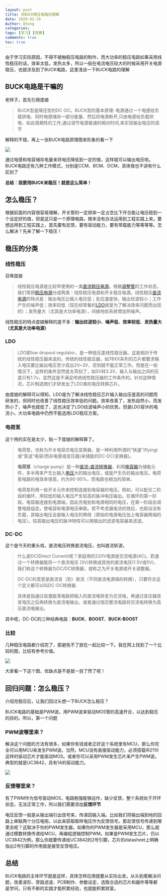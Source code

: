```yaml
---
layout: post
title: 对BUCK稳压电路的理解
date: 2020-02-26
Author: Qtong
categories: 
tags: [学习] [竞赛]
comments: true
toc: true
--- 
```


由于学习实际原因，不得不接触稳压电路的制作，而大功率的稳压电路如果采用线性稳压的话，效率太低，发热太多，所以一般在电流电压较大的时候采用开关电源稳压，也就涉及到了BUCK电路，这里浅谈一下BUCK电路的理解
<!-- more -->
## BUCK电路是干嘛的

老样子，首先引用度娘

> BUCK型是降压型的DC-DC。BUCK型的基本原理: 电源通过一个电感给负载供电、同时电感储存一部分能量、然后将电源断开,只由电感给负载供电、如此周期性的工作,通过调节电源接通的相对时间,来实现输出电压的调节

解释的不错，再上一张BUCK电路原理图来形象的看一下

<a href="https://sm.ms/image/ctwWhNjd3H6kGvA" target="_blank"><img src="https://i.loli.net/2020/02/26/ctwWhNjd3H6kGvA.png" ></a>

通过电感和电容储存电量来将电压降低到一定的值，这样就可以输出电压啦。BUCK电路还有几种工作模式，分别是CCM、BCM、DCM，具体我也不讲有什么区别了

**总结：我要用BUCK来稳压！就是这么简单！**

## 怎么稳压？

根据前面的内容很容易理解，开关管的一定频率一定占空比下开合能让电压稳到一个设定好的值，但是这只是一个原理电路，根本没有办法运用到工程实践上来。要想运用到工程实践上，首先要有反馈，要有驱动能力，要有带载能力等等等等。怎么解决？先来了解一下稳压！

## 稳压的分类

### 线性稳压

召唤度娘

> 线性稳压电源是比较早使用的一类[直流稳压电源](https://baike.baidu.com/item/直流稳压电源/327901)。根据[调整管](https://baike.baidu.com/item/调整管/9661094)的工作状态，我们常把[稳压电源](https://baike.baidu.com/item/稳压电源/2630904)分成两类：线性稳压电源和开关稳压电源。线性稳压[直流电源](https://baike.baidu.com/item/直流电源/4213709)的特点是：输出电压比输入电压低；反应速度快，输出纹波较小；工作产生的噪声低；效率较低（现在经常看的[LDO](https://baike.baidu.com/item/LDO/5748493)就是为了解决效率问题而出现的）；发热量大（尤其是大功率电源），间接地给系统增加热噪声。

线性稳压的特点度娘解释的差不多：**输出纹波较小**、**噪声低**、**效率较低**、**发热量大（尤其是大功率电源）**

### LDO

> LDO即low dropout regulator，是一种低压差线性稳压器。这是相对于传统的线性稳压器来说的。传统的线性稳压器，如78XX系列的芯片都要求输入电压要比输出电压至少高出2V~3V，否则就不能正常工作。但是在一些情况下，这样的条件显然是太苛刻了，如5V转3.3V，输入与输出之间的压差只有1.7v，显然这是不满足传统线性稳压器的工作条件的。针对这种情况，芯片制造商们才研发出了LDO类的电压转换芯片。

由度娘的解释可以得知，LDO是为了解决线性稳压芯片输入输出压差高的问题而研发的，但同时也改善了线性稳压效率低的问题。效率改善了，发热自然小，而发热小了，噪声也就低了，这也决定了LDO纹波噪声小的优势。但是LDO容许的电流小，大功率电路中仍然不能选用LDO稳压方案。

### 电荷泵

这个用的实在是太少，贴一下度娘的解释算了。

> 电荷泵，也称为开关电容式电压变换器，是一种利用所谓的“快速”(flying)或“泵送”电容(而非电感或变压器)来储能的DC-DC(变换器)。
>
> **电荷泵**（charge pump）是一种[直流-直流转换器](https://baike.baidu.com/item/直流-直流转换器)，利用[电容器](https://baike.baidu.com/item/电容器)为储能元件，多半用来产生比输入[电压](https://baike.baidu.com/item/电压)大的输出电压，或是产生负的输出电压。电荷泵电路的电效率很高，约为90-95%，而电路也相当的简单。
>
> 电荷泵利用一些开关元件来控制连接到电容器的电压。例如，可以配合二阶段的循环，用较低的输入电压产生较高的脉冲电压输出。在循环的第一阶段，电容器连接到电源端，因此充电到和电源相同的电压，在第一阶段会调整电路组态，使电容和电源电压串联。若不考虑漏电流的效应，也假设没有负载，其输出电压会是输入电压的两倍（原始的电源电压加上电容器两端的电压）。较高输出电压的脉冲特性可以用输出的滤波电容器来滤波。 

### DC-DC

这个是今天的重头戏，直流电压转换直流电压，也叫直流斩波。

> 什么是DC(Direct Current)呢？家庭用的220V电源是交流电源(AC)。若通过一个转换器能将一个直流电压 (3V)转换成其他的直流电压(1.5V或5V)，我们称这个转换器为DC/DC转换器，或称之为开关电源或开关调整器。
>
> DC-DC的意思是直流变（到）直流（不同直流电源值的转换），只要符合这个定义都可以叫DC-DC转换器.
>
> 具体是指通过自激振荡电路把输入的直流电转变为交流电，再通过变压器改变电压之后再转换为直流电输出，或者通过倍压整流电路将交流电转换为高压直流电输出。

其中呢，DC-DC的三种经典电路：**BUCK**、**BOOST**、**BUCK-BOOST**

### 比较

几种稳压电路都介绍完了，那避免不了放在一起比较一下。我在网上找到了一个比较的图，比较有参考价值。

<a href="https://sm.ms/image/mWtsQw3LiKqHgvc" target="_blank"><img src="https://i.loli.net/2020/02/26/mWtsQw3LiKqHgvc.png" ></a>

大家看一下这个图，优缺点是不是就一目了然了呢！

## 回归问题：怎么稳压？

介绍完稳压后，让我们回过头想一下BUCK怎么稳压？

BUCK电路的基础是PWM波。用PWM波来驱动MOS管的高速开合，以达到稳压的目的。所以，第一个问题

### PWM波哪里来？

解决这个问题的方法有很多，如果你有钱或者正好这个系统里有MCU，那么你完全可以用MCU来发生PWM波。当然，MCU没有直接驱动能力，必须搭载IR2110这样的驱动芯片才能驱动MOS。或者你可以采用PWM发生芯片来产生PWM波。典型的就是UC3842，具有1A的驱动能力。

<a href="https://sm.ms/image/4BtzhvInu82PoJ3" target="_blank"><img src="https://i.loli.net/2020/02/26/4BtzhvInu82PoJ3.png" ></a>

### 反馈哪里来？

有了PWM作为信号驱动MOS，电路勉强能够运作，缺少反馈，整个系统处于开环状态，无法正常工作，所以我们需要添加**反馈环节**

电压反馈一般是从输出端引出信号来，传递回输入端。比如我们将输出端到地的回路上串联两个分压电阻，以此来获取取样电压作为反馈信号。那反馈信号传递到哪里去呢？这取决于你的PWM发生器。如果你的PWM发生器是采用MCU，那么就通过模数转换传递给MCU，再编程逻辑控制PWM。如果是PWM发生芯片，仍以UC3842为例，那么你就要传递给UC3842的2号引脚，芯片的datasheet上明确指出2号引脚的作用就是接受反馈电压。

## 总结

BUCK电路的主体环节就是这样，具体怎样应用就要从实际出发，从头到尾解决问题，改善波形、旁路滤波、PCB制作、参数设定、选取合适的芯片和器件等等都是学问，只有不断的实践才能积累经验，也就能积累财富。